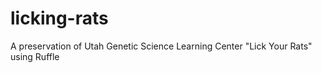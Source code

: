 # licking-rats
A preservation of Utah Genetic Science Learning Center "Lick Your Rats" using Ruffle
